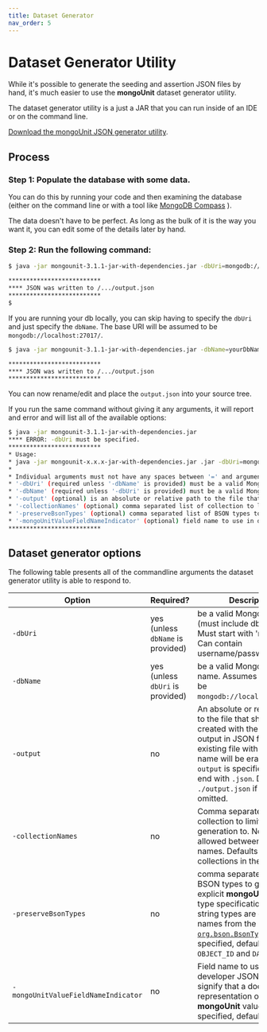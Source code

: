 ```yaml
---
title: Dataset Generator
nav_order: 5
---
```


# Dataset Generator Utility

While it's possible to generate the seeding and assertion JSON files by hand, it's much easier to use the **mongoUnit** dataset generator utility.

The dataset generator utility is a just a JAR that you can run inside of an IDE or on the command line.

[Download the mongoUnit JSON generator utility](https://repo1.maven.org/maven2/org/mongounit/mongounit/3.1.1/mongounit-3.1.1-jar-with-dependencies.jar).

## Process

### Step 1: Populate the database with some data.

You can do this by running your code and then examining the database (either on the command line or with a tool like [MongoDB Compass](https://www.mongodb.com/products/tools/compass) ).

The data doesn't have to be perfect. As long as the bulk of it is the way you want it, you can edit some of the details later by hand.

### Step 2: Run the following command:

```bash
$ java -jar mongounit-3.1.1-jar-with-dependencies.jar -dbUri=mongodb://localhost:27017/yourDbName

**************************
**** JSON was written to /.../output.json
**************************
$ 
```

If you are running your db locally, you can skip having to specify the `dbUri` and just specify the `dbName`. The base URI will be assumed to be `mongodb://localhost:27017/`.

```bash
$ java -jar mongounit-3.1.1-jar-with-dependencies.jar -dbName=yourDbName

**************************
**** JSON was written to /.../output.json
**************************
```

You can now rename/edit and place the `output.json` into your source tree.

If you run the same command without giving it any arguments, it will report and error and will list all of the available options:

```bash
$ java -jar mongounit-3.1.1-jar-with-dependencies.jar 
**** ERROR: -dbUri must be specified.
**************************
* Usage: 
* java -jar mongounit-x.x.x-jar-with-dependencies.jar .jar -dbUri=mongodb://localhost:27017/test_db -collectionNames=col1,col2 -output=./output.json
*
* Individual arguments must not have any spaces between '=' and argument value or even in the argument value itself.
* '-dbUri' (required unless '-dbName' is provided) must be a valid MongoDB URI (must include db name). Must start with 'mongodb'. Can contain username/password.
* '-dbName' (required unless '-dbUri' is provided) must be a valid MongoDB DB name. Assumes base URI to be 'mongodb://localhost:27017/'.
* '-output' (optional) is an absolute or relative path to the file that should be created with the dataset output in JSON format. An existing file with the same name will be erased. If '-output' is specified, it MUST end with '.json'. Defaults to './output.json' if '-output' is omitted.
* '-collectionNames' (optional) comma separated list of collection to limit dataset generation to. No spaces allowed between collection names. Defaults to all collections in the database.
* '-preserveBsonTypes' (optional) comma separated list of BSON types to generate explicit MongoUnit BSON type specification for. The string types are enum names from the org.bson.BsonType. If not specified, defaults to OBJECT_ID and DATE_TIME.
* '-mongoUnitValueFieldNameIndicator' (optional) field name to use in developer JSON files to signify that a document is a representation of a special MongoUnit value. If not specified, defaults to $$.
**************************
```

## Dataset generator options

The following table presents all of the commandline arguments the dataset generator utility is able to respond to.

| Option                              | Required?                        | Description |
|-------------------------------------|----------------------------------| --- |
| `-dbUri`                            | yes <br/>(unless `dbName` is provided) |  be a valid MongoDB URI (must include db name). Must start with 'mongodb'. Can contain username/password. |
| `-dbName`                           | yes <br/>(unless `dbUri` is provided) |   be a valid MongoDB DB name. Assumes base URI to be `mongodb://localhost:27017/`. |
| `-output`                           | no                               |  An absolute or relative path to the file that should be created with the dataset output in JSON format. An existing file with the same name will be erased. If `-output` is specified, it MUST end with `.json`. Defaults to `./output.json` if `-output` is omitted. |
| `-collectionNames`                  | no                               | Comma separated list of collection to limit dataset generation to. No spaces allowed between collection names. Defaults to all collections in the database. |
| `-preserveBsonTypes`                | no                               | comma separated list of BSON types to generate explicit **mongoUnit** BSON type specification for. The string types are enum names from the [`org.bson.BsonType`](https://mongodb.github.io/mongo-java-driver/3.11/javadoc/org/bson/BsonType.html). If not specified, defaults to `OBJECT_ID` and `DATE_TIME`. |
| `-mongoUnitValueFieldNameIndicator` | no                               | Field name to use in developer JSON files to signify that a document is a representation of a special **mongoUnit** value. If not specified, defaults to `$$`. |
